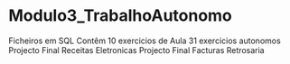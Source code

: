 # Modulo3_TrabalhoAutonomo

Ficheiros em SQL 
Contêm 10 exercicios de Aula 
31 exercicios autonomos
Projecto Final Receitas Eletronicas
Projecto Final Facturas Retrosaria


